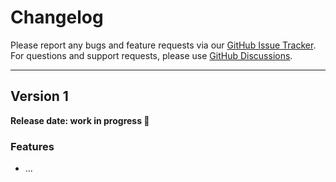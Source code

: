 # Changelog

Please report any bugs and feature requests via our
[GitHub Issue Tracker](https://github.com/McPringle/rallyman/issues).
For questions and support requests, please use
[GitHub Discussions](https://github.com/McPringle/rallyman/discussions).

---

## Version 1

**Release date: work in progress 🚧**

### Features

* ...
